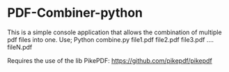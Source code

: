 # PDF-Combiner-python
This is a simple console application that allows the combination of multiple pdf files into one.
Use; Python combine.py file1.pdf file2.pdf file3.pdf .... fileN.pdf

Requires the use of the lib PikePDF: https://github.com/pikepdf/pikepdf
